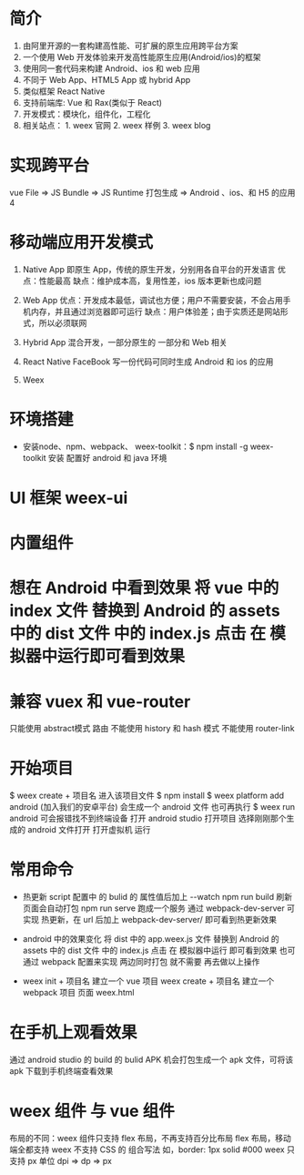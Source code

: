 # 简介
  1. 由阿里开源的一套构建高性能、可扩展的原生应用跨平台方案
  2. 一个使用 Web 开发体验来开发高性能原生应用(Android/ios)的框架
  3. 使用同一套代码来构建 Android、ios 和 web 应用
  4. 不同于 Web App、HTML5 App 或 hybrid App
  5. 类似框架 React Native
  6. 支持前端库: Vue 和 Rax(类似于 React)
  7. 开发模式：模块化，组件化，工程化
  8. 相关站点：
    1. weex 官网
    2. weex 样例
    3. weex blog

# 实现跨平台
  vue File => JS Bundle => JS Runtime 打包生成 => Android 、ios、和 H5 的应用4

# 移动端应用开发模式
  1. Native App 
    即原生 App，传统的原生开发，分别用各自平台的开发语言
    优点：性能最高
    缺点：维护成本高，复用性差，ios 版本更新也成问题

  2. Web App
    优点：开发成本最低，调试也方便；用户不需要安装，不会占用手机内存，并且通过浏览器即可运行
    缺点：用户体验差；由于实质还是网站形式，所以必须联网

  3. Hybrid App
    混合开发，一部分原生的 一部分和 Web 相关

  4. React Native
    FaceBook
    写一份代码可同时生成 Android 和 ios 的应用

  5. Weex

# 环境搭建
  - 安装node、npm、webpack、
  weex-toolkit：$ npm install -g weex-toolkit
  安装 配置好 android 和 java 环境

# UI 框架  weex-ui

# 内置组件

# 想在 Android 中看到效果 将 vue 中的 index 文件 替换到 Android 的 assets 中的 dist 文件 中的 index.js 点击 在 模拟器中运行即可看到效果

# 兼容 vuex 和 vue-router
只能使用 abstract模式 路由 不能使用 history 和 hash 模式
不能使用 router-link

# 开始项目
  $ weex create + 项目名
  进入该项目文件
  $ npm install
  $ weex platform add android (加入我们的安卓平台)
  会生成一个 android 文件
  也可再执行 $ weex run android 可会报错找不到终端设备
  打开 android studio
  打开项目 选择刚刚那个生成的 android 文件打开
  打开虚拟机 运行

# 常用命令
  - 热更新
    script 配置中 的 bulid 的 属性值后加上 --watch
    npm run build 刷新页面会自动打包
    npm run serve 跑成一个服务
    通过 webpack-dev-server 可实现 热更新，在 url 后加上 webpack-dev-server/ 即可看到热更新效果

  - android 中的效果变化 
    将 dist 中的 app.weex.js 文件 替换到 Android 的 assets 中的 dist 文件 中的 index.js 点击 在 模拟器中运行 即可看到效果
    也可通过 webpack 配置来实现 两边同时打包 就不需要 再去做以上操作

  - weex init + 项目名 建立一个 vue 项目
    weex create + 项目名 建立一个 webpack 项目
    页面 weex.html 


# 在手机上观看效果
  通过 android studio 的 build 的 bulid APK
  机会打包生成一个 apk 文件，可将该 apk 下载到手机终端查看效果
  

# weex 组件 与 vue 组件
  布局的不同：weex 组件只支持 flex 布局，不再支持百分比布局
  flex 布局，移动端全都支持
  weex 不支持 CSS 的 组合写法 如，border: 1px solid #000
  weex 只支持 px 单位
  dpi => dp => px 

